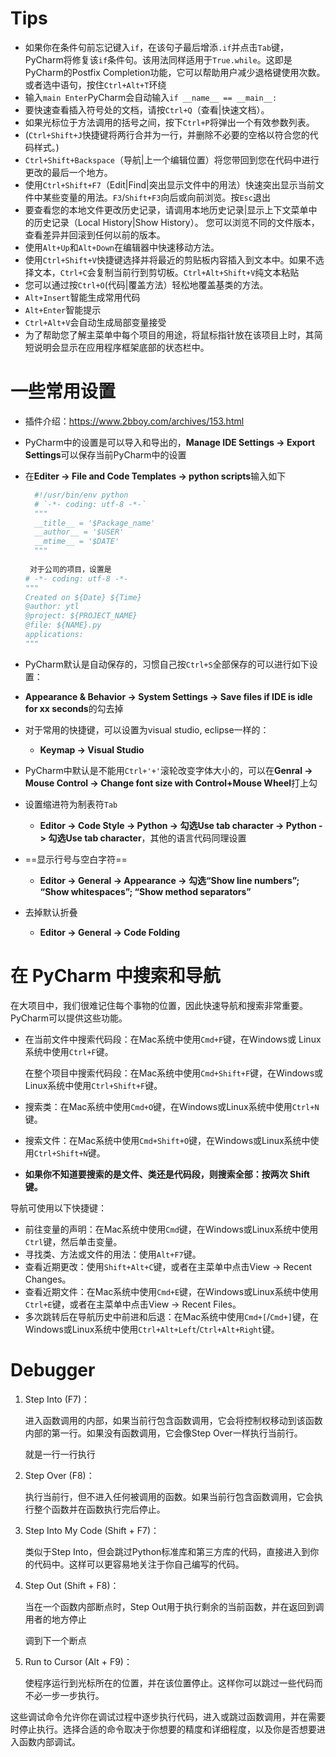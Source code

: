 # Tips

- 如果你在条件句前忘记键入```if```，在该句子最后增添```.if```并点击```Tab```键，PyCharm将修复该`if`条件句。该用法同样适用于```True.while```。这即是PyCharm的Postfix Completion功能，它可以帮助用户减少退格键使用次数。或者选中语句，按住`Ctrl+Alt+T`环绕
- 输入`main Enter`PyCharm会自动输入`if __name__ == __main__:`
- 要快速查看插入符号处的文档，请按`Ctrl+Q`（查看|快速文档）。
- 如果光标位于方法调用的括号之间，按下`Ctrl+P`将弹出一个有效参数列表。
- (`Ctrl+Shift+J`快捷键将两行合并为一行，并删除不必要的空格以符合您的代码样式。)
- `Ctrl+Shift+Backspace`（导航|上一个编辑位置）将您带回到您在代码中进行更改的最后一个地方。
- 使用`Ctrl+Shift+F7`（Edit|Find|突出显示文件中的用法）快速突出显示当前文件中某些变量的用法。`F3`/`Shift+F3`向后或向前浏览。按`Esc`退出
- 要查看您的本地文件更改历史记录，请调用本地历史记录|显示上下文菜单中的历史记录（Local History|Show History）。 您可以浏览不同的文件版本，查看差异并回滚到任何以前的版本。
- 使用`Alt+Up`和`Alt+Down`在编辑器中快速移动方法。
- 使用`Ctrl+Shift+V`快捷键选择并将最近的剪贴板内容插入到文本中。如果不选择文本，`Ctrl+C`会复制当前行到剪切板。`Ctrl+Alt+Shift+V`纯文本粘贴
- 您可以通过按`Ctrl+O`(代码|覆盖方法）轻松地覆盖基类的方法。
- `Alt+Insert`智能生成常用代码
- `Alt+Enter`智能提示
- `Ctrl+Alt+V`会自动生成局部变量接受
- 为了帮助您了解主菜单中每个项目的用途，将鼠标指针放在该项目上时，其简短说明会显示在应用程序框架底部的状态栏中。

# 一些常用设置

- 插件介绍：https://www.2bboy.com/archives/153.html

- PyCharm中的设置是可以导入和导出的，**Manage IDE Settings -> Export Settings**可以保存当前PyCharm中的设置

- 在**Editer -> File and Code Templates -> python scripts**输入如下

  ```python
    #!/usr/bin/env python
    # `-*- coding: utf-8 -*-`
    """
    __title__ = '$Package_name'
    __author__ = '$USER'
    __mtime__ = '$DATE'
    """
      
   对于公司的项目，设置是
  # -*- coding: utf-8 -*-
  """
  Created on ${Date} ${Time}
  @author: ytl
  @project: ${PROJECT_NAME}
  @file: ${NAME}.py
  applications: 
  """
  ```

- PyCharm默认是自动保存的，习惯自己按```Ctrl+S```全部保存的可以进行如下设置：

- **Appearance & Behavior -> System Settings -> Save files if IDE is idle for xx seconds**的勾去掉

- 对于常用的快捷键，可以设置为visual studio, eclipse一样的：

  - **Keymap -> Visual Studio**

- PyCharm中默认是不能用`Ctrl+'+'`滚轮改变字体大小的，可以在**Genral -> Mouse Control -> Change font size with Control+Mouse Wheel**打上勾

- 设置缩进符为制表符```Tab```

  - **Editor -> Code Style -> Python -> 勾选Use tab character -> Python -> 勾选Use tab character**，其他的语言代码同理设置

- ==显示行号与空白字符==

  - **Editor -> General -> Appearance -> 勾选“Show line numbers”; “Show whitespaces”; “Show method separators”**

- 去掉默认折叠

  - **Editor -> General -> Code Folding** 

  

# 在 PyCharm 中搜索和导航

在大项目中，我们很难记住每个事物的位置，因此快速导航和搜索非常重要。PyCharm可以提供这些功能。

- 在当前文件中搜索代码段：在Mac系统中使用`Cmd+F`键，在Windows或 Linux系统中使用`Ctrl+F`键。

  在整个项目中搜索代码段：在Mac系统中使用`Cmd+Shift+F`键，在Windows或Linux系统中使用`Ctrl+Shift+F`键。

- 搜索类：在Mac系统中使用`Cmd+O`键，在Windows或Linux系统中使用`Ctrl+N`键。

- 搜索文件：在Mac系统中使用`Cmd+Shift+O`键，在Windows或Linux系统中使用`Ctrl+Shift+N`键。

- **如果你不知道要搜索的是文件、类还是代码段，则搜索全部：按两次 Shift 键。**

导航可使用以下快捷键：

- 前往变量的声明：在Mac系统中使用`Cmd`键，在Windows或Linux系统中使用`Ctrl`键，然后单击变量。
- 寻找类、方法或文件的用法：使用`Alt+F7`键。
- 查看近期更改：使用`Shift+Alt+C`键，或者在主菜单中点击View → Recent Changes。
- 查看近期文件：在Mac系统中使用`Cmd+E`键，在Windows或Linux系统中使用`Ctrl+E`键，或者在主菜单中点击View → Recent Files。
- 多次跳转后在导航历史中前进和后退：在Mac系统中使用`Cmd+[`/`Cmd+]`键，在Windows或Linux系统中使用`Ctrl+Alt+Left`/`Ctrl+Alt+Right`键。

# Debugger

1. Step Into (F7)：

   进入函数调用的内部，如果当前行包含函数调用，它会将控制权移动到该函数内部的第一行。如果没有函数调用，它会像Step Over一样执行当前行。

   就是一行一行执行

2. Step Over (F8)：

   执行当前行，但不进入任何被调用的函数。如果当前行包含函数调用，它会执行整个函数并在函数执行完后停止。

3. Step Into My Code (Shift + F7)：

   类似于Step Into，但会跳过Python标准库和第三方库的代码，直接进入到你的代码中。这样可以更容易地关注于你自己编写的代码。

4. Step Out (Shift + F8)：

   当在一个函数内部断点时，Step Out用于执行剩余的当前函数，并在返回到调用者的地方停止

   调到下一个断点

5. Run to Cursor (Alt + F9)：

   使程序运行到光标所在的位置，并在该位置停止。这样你可以跳过一些代码而不必一步一步执行。

这些调试命令允许你在调试过程中逐步执行代码，进入或跳过函数调用，并在需要时停止执行。选择合适的命令取决于你想要的精度和详细程度，以及你是否想要进入函数内部调试。

